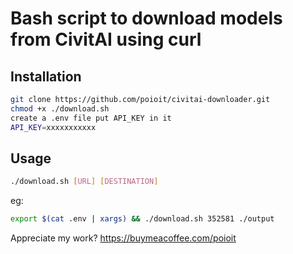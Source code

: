 # Bash script to download models from CivitAI using curl

## Installation

```bash
git clone https://github.com/poioit/civitai-downloader.git
chmod +x ./download.sh
create a .env file put API_KEY in it
API_KEY=xxxxxxxxxxx
```
## Usage

```bash
./download.sh [URL] [DESTINATION]
```

eg:

```bash
export $(cat .env | xargs) && ./download.sh 352581 ./output
```

Appreciate my work?
https://buymeacoffee.com/poioit
